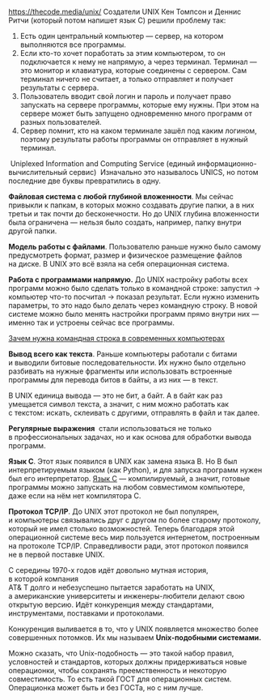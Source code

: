 https://thecode.media/unix/
Создатели UNIX Кен Томпсон и Деннис Ритчи (который потом напишет язык C) решили проблему так:
1.  Есть один центральный компьютер — сервер, на котором выполняются все программы.
2.  Если кто-то хочет поработать за этим компьютером, то он подключается к нему не напрямую, а через терминал. Терминал — это монитор и клавиатура, которые соединены с сервером. Сам терминал ничего не считает, а только отправляет и получает результаты с сервера.
3.  Пользователь вводит свой логин и пароль и получает право запускать на сервере программы, которые ему нужны. При этом на сервере может быть запущено одновременно много программ от разных пользователей.
4.  Сервер помнит, кто на каком терминале зашёл под каким логином, поэтому результаты работы программы он отправляет в нужный терминал.


 Uniplexed Information and Computing Service (единый информационно-вычислительный сервис)
 Изначально это называлось UNICS, но потом последние две буквы превратились в одну.

**Файловая система с любой глубиной вложенности**. Мы сейчас привыкли к папкам, в которых можно создавать другие папки, а в них третьи и так почти до бесконечности. Но до UNIX глубина вложенности была ограничена — нельзя было создать, например, папку внутри другой папки.

**Модель работы с файлами**. Пользователю раньше нужно было самому предусмотреть формат, размер и физическое размещение файлов на диске. В UNIX это всё взяла на себя операционная система.

**Работа с программами напрямую.** До UNIX настройку работы всех программ можно было сделать только в командной строке: запустил → компьютер что-то посчитал → показал результат. Если нужно изменить параметры, то это надо было делать через командную строку. В новой системе можно было менять настройки программ прямо внутри них — именно так и устроены сейчас все программы.

[Зачем нужна командная строка в современных компьютерах](https://thecode.media/bash/)

**Вывод всего как текста**. Раньше компьютеры работали с битами и выводили битовые последовательности. Их нужно было отдельно разбивать на нужные фрагменты или использовать встроенные программы для перевода битов в байты, а из них — в текст.

В UNIX единица вывода — это не бит, а байт. А в байт как раз умещается символ текста, а значит, с ним можно работать как с текстом: искать, склеивать с другими, отправлять в файл и так далее.

**Регулярные выражения**  стали использоваться не только в профессиональных задачах, но и как основа для обработки вывода программ.


**Язык C**. Этот язык появился в UNIX как замена языка B. Но B был интерпретируемым языком (как Python), и для запуска программ нужен был его интерпретатор. [Язык C](https://thecode.media/s/) — компилируемый, а значит, готовые программы можно запускать на любом совместимом компьютере, даже если на нём нет компилятора C.


**Протокол TCP/IP**. До UNIX этот протокол не был популярен, и компьютеры связывались друг с другом по более старому протоколу, который не имел столько возможностей. Теперь благодаря этой операционной системе весь мир пользуется интернетом, построенным на протоколе TCP/IP. Справедливости ради, этот протокол появился не в первой поставке UNIX.


С середины 1970-х годов идёт довольно мутная история, в которой компания  
AT& T долго и небезуспешно пытается заработать на UNIX, а американские университеты и инженеры-любители делают свою открытую версию. Идёт конкуренция между стандартами, инструментами, поставками и протоколами.

Конкуренция выливается в то, что у UNIX появляется множество более совершенных потомков. Их мы называем **Unix-подобными системами.**

Можно сказать, что Unix-подобность — это такой набор правил, условностей и стандартов, которых должны придерживаться новые операционки, чтобы сохранять преемственность и некоторую совместимость. То есть такой ГОСТ для операционных систем. Операционка может быть и без ГОСТа, но с ним лучше.